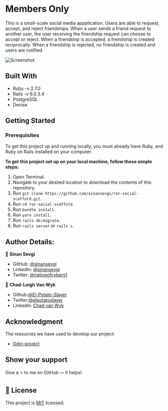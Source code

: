 # Members Only

This is a small-scale social media appplication. Users are able to request, accept, and reject friendships. When a user sends a friend request to another user, the user receiving the friendship request can choose to accept or reject. When a friendship is accepted, a freindship is created reciprocally. When a friendship is rejected, no friendship is created and users are notified. 

![Screenshot](https://user-images.githubusercontent.com/43865875/104703992-bd36fe80-5720-11eb-83e8-fd5db113f3af.png)

## Built With

- Ruby -v  2.7.0
- Rails -v 6.0.3.4
- PostgreSQL
- Devise


## Getting Started

### Prerequisites

To get this project up and running locally, you must already have Ruby, and Ruby on Rails installed on your computer.

**To get this project set up on your local machine, follow these simple steps:**

1. Open Terminal.
2. Navigate to your desired location to download the contents of this repository.
3. Run ```git clone https://github.com/sinansevgi/ror-social-scaffold.git```.
4. Run ```cd ror-social-scaffold```.
5. Run ```bundle install```.
6. Run ```yarn install```.
7. Run ```rails db:migrate```.
8. Run ```rails server``` or ```rails s```.


## Author Details:

👤 **Sinan Sevgi**

- GitHub: [@sinansevgi](https://github.com/sinansevgi)
- LinkedIn: [@sinansevgi](https://www.linkedin.com/in/sinan-s-52559437/)
- Twitter: [@nativeofcybers1](https://twitter.com/nativeofcybers1)


👤 **Chad-Leigh Van Wyk**

- Github:[@El-Potato-Slayer](https://github.com/El-Potato-Slayer)
- Twitter:[@elpotatoslayer](https://twitter.com/elpotatoslayer)
- LinkedIn: [Chad van Wyk](https://www.linkedin.com/in/chad-van-wyk-4228b21a6/)

## Acknowledgment
The resources we have used to develop our project:

- [Odin-project](https://www.theodinproject.com/courses/ruby-on-rails/lessons/associations)

## Show your support

Give a ⭐ to me on GitHub — it helps!

## 📝 License

This project is [MIT](https://choosealicense.com/licenses/mit/) licensed.  

